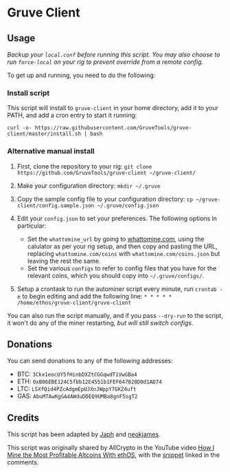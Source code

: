 # Gruve Client

## Usage

_Backup your `local.conf` before running this script. You may also choose to run `force-local` on your rig to prevent override from a remote config._

To get up and running, you need to do the following:

### Install script

This script will install to `gruve-client` in your home directory, add it to your PATH, and add a cron entry to start it running:

```
curl -o- https://raw.githubusercontent.com/GruveTools/gruve-client/master/install.sh | bash
```

### Alternative manual install

1. First, clone the repository to your rig:
    `git clone https://github.com/GruveTools/gruve-client ~/gruve-client/`

2. Make your configuration directory:
    `mkdir ~/.gruve`

3. Copy the sample config file to your configuration directory:
    `cp ~/gruve-client/config.sample.json ~/.gruve/config.json`

4. Edit your `config.json` to set your preferences. The following options in particular:
    * Set the `whattomine_url` by going to [whattomine.com](https://whattomine.com), using the calulator as per your rig setup, and then copy and pasting the URL, replacing `whattomine.com/coins` with `whattomine.com/coins.json` but leaving the rest the same.
    * Set the various `configs` to refer to config files that you have for the relevant coins, which you should copy into `~/.gruve/configs/`.

5. Setup a crontask to run the autominer script every minute, run `crontab -e` to begin editing and add the following line:
    `* * * * * /home/ethos/gruve-client/gruve-client`

You can also run the script manually, and if you pass `--dry-run` to the script, it won't do any of the miner restarting, _but will still switch configs_.

## Donations

You can send donations to any of the following addresses:

* BTC: `3Ckx1eocUY5fHinbDXZtCGGqwdT1VwGBa4`
* ETH: `0xB06EBE124C5fbb12E4551b1FEF647828D0d1AD74`
* LTC: `LSXfQid4PZcAdgmEpUJXnJWppY7GKZ4uft`
* GAS: `AbuMTAwKgGA4AWduDDEQ9UMBa8gnF5sgT2`

## Credits

This script has been adapted by [Japh](https://github.com/japh) and [neokjames](https://github.com/neokjames).

This script was originally shared by AllCrypto in the YouTube video [How I Mine the Most Profitable Altcoins With ethOS](https://www.youtube.com/watch?v=vf0doK-j54g), with the [snippet](http://textuploader.com/dl3w5) linked in the comments.
